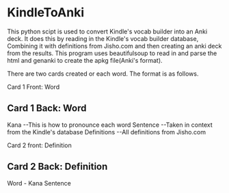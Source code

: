 # KindleToAnki
This python scipt is used to convert Kindle's vocab builder into an Anki deck. It does this by reading in the Kindle's vocab builder database, Combining it with definitions from Jisho.com and then creating an anki deck from the results. This program uses beautifulsoup to read in and parse the html and genanki to create the apkg file(Anki's format).

There are two cards created or each word.
The format is as follows.

Card 1 Front:
Word
  
Card 1 Back:
Word
------------
Kana          --This is how to pronounce each word
Sentence      --Taken in context from the Kindle's database
Definitions   --All definitions from Jisho.com
  
  
Card 2 front:
Definition
  
Card 2 Back:
Definition
------------
Word - Kana
Sentence


